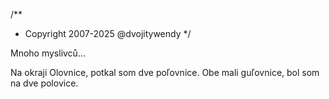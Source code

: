 /**
* Copyright 2007-2025 @dvojitywendy
*/

Mnoho myslivců...

Na okraji Olovnice,
potkal som dve poľovnice.
Obe mali guľovnice,
bol som na dve polovice.
